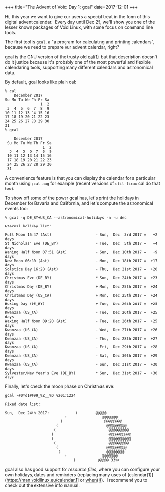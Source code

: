 +++
title="The Advent of Void: Day 1: gcal"
date=2017-12-01
+++

Hi, this year we want to give our users a special treat in the form of
this digital advent calendar.  Every day until Dec 25, we'll show you
one of the lesser known packages of Void Linux, with some focus on
command line tools.

The first tool is `gcal`, a "a program for calculating and printing
calendars", because we need to prepare our advent calendar, right?

gcal is the GNU version of the trusty old
[cal(1)](https://man.voidlinux.eu/cal.1), but that description doesn't
do it justice because it's probably one of the most powerful and
flexible calendaring tools, supporting many different calendars and
astronomical data.

By default, gcal looks like plain cal:

```
% cal
    December 2017   
Su Mo Tu We Th Fr Sa
                1  2 
 3  4  5  6  7  8  9 
10 11 12 13 14 15 16 
17 18 19 20 21 22 23 
24 25 26 27 28 29 30 
31                   
% gcal

    December 2017
 Su Mo Tu We Th Fr Sa
                 1  2
  3  4  5  6  7  8  9
 10 11 12 13 14 15 16
 17 18 19 20 21 22 23
 24 25 26 27 28 29 30
 31           
```

A convenience feature is that you can display the calendar for a
particular month using `gcal aug` for example (recent versions of
`util-linux` cal do that too).

To show off some of the power gcal has, let's print the holidays in
December for Bavaria and California, and let's compute the
astronomical events too:

```
% gcal -q DE_BY+US_CA --astronomical-holidays -n -u dec

Eternal holiday list:

Full Moon 15:47 (Ast)                    - Sun,  Dec  3rd 2017 =   +2 days
St Nicholas' Eve (DE_BY)                 - Tue,  Dec  5th 2017 =   +4 days
Waning Half Moon 07:51 (Ast)             - Sun,  Dec 10th 2017 =   +9 days
New Moon 06:30 (Ast)                     - Mon,  Dec 18th 2017 =  +17 days
Solstice Day 16:28 (Ast)                 - Thu,  Dec 21st 2017 =  +20 days
Christmas Eve (DE_BY)                    * Sun,  Dec 24th 2017 =  +23 days
Christmas Day (DE_BY)                    + Mon,  Dec 25th 2017 =  +24 days
Christmas Day (US_CA)                    + Mon,  Dec 25th 2017 =  +24 days
Boxing Day (DE_BY)                       + Tue,  Dec 26th 2017 =  +25 days
Kwanzaa (US_CA)                          - Tue,  Dec 26th 2017 =  +25 days
Waxing Half Moon 09:20 (Ast)             - Tue,  Dec 26th 2017 =  +25 days
Kwanzaa (US_CA)                          - Wed,  Dec 27th 2017 =  +26 days
Kwanzaa (US_CA)                          - Thu,  Dec 28th 2017 =  +27 days
Kwanzaa (US_CA)                          - Fri,  Dec 29th 2017 =  +28 days
Kwanzaa (US_CA)                          - Sat,  Dec 30th 2017 =  +29 days
Kwanzaa (US_CA)                          - Sun,  Dec 31st 2017 =  +30 days
Sylvester/New Year's Eve (DE_BY)         * Sun,  Dec 31st 2017 =  +30 days
```

Finally, let's check the moon phase on Christmas eve:

```
gcal -#0*d1#999_%Z__%O %20171224

Fixed date list:

Sun,  Dec 24th 2017:            (        @@@@@
                           (                @@@@@@@
                         (                   @@@@@@@@
                       (                      @@@@@@@@@
                      (                        @@@@@@@@@
                     (                         @@@@@@@@@@
                     (                         @@@@@@@@@@
                      (                        @@@@@@@@@
                       (                      @@@@@@@@@
                        (                     @@@@@@@@
                           (                @@@@@@@
                               (          @@@@@ 33%+
```

gcal also has good support for *resource files*, where you can
configure your own holidays, dates and reminders (replacing many uses
of [calendar(1)](https://man.voidlinux.eu/calendar.1] or
[when(1)](https://man.voidlinux.eu/when.1)).  I recommend you to check
out the extensive info manual.
